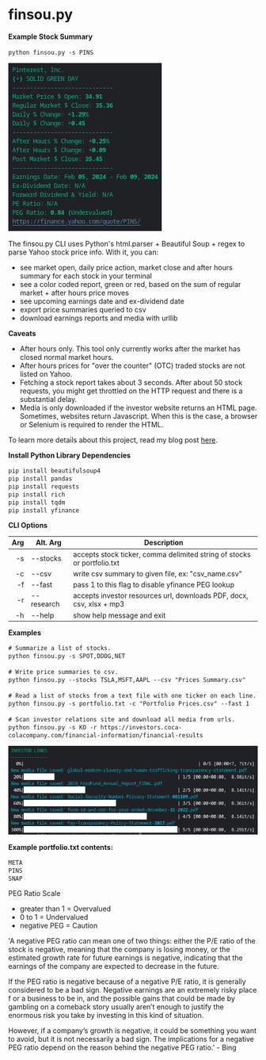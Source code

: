 # finsou.py


**Example Stock Summary**

`python finsou.py -s PINS`

![stock summary example](stock-summary-example.png "Fetch a Stock Summary")

The finsou.py CLI uses Python's html.parser + Beautiful Soup + regex to parse Yahoo stock price info. With it, you can:

- see market open, daily price action, market close and after hours summary for each stock in your terminal
- see a color coded report, green or red, based on the sum of regular market + after hours price moves
- see upcoming earnings date and ex-dividend date
- export price summaries queried to csv
- download earnings reports and media with urllib

**Caveats**
- After hours only. This tool only currently works after the market has closed normal market hours.
- After hours prices for "over the counter" (OTC) traded stocks are not listed on Yahoo.
- Fetching a stock report takes about 3 seconds. After about 50 stock requests, you might get throttled on the HTTP request and there is a substantial delay.
- Media is only downloaded if the investor website returns an HTML page. Sometimes, websites return Javascript. When this is the case, a browser or Selenium is required to render the HTML.

To learn more details about this project, read my blog post [here](https://lofipython.com/making-a-yahoo-stock-price-summary-cli-with-python).


**Install Python Library Dependencies**
```
pip install beautifulsoup4
pip install pandas
pip install requests
pip install rich
pip install tqdm
pip install yfinance
```

**CLI Options**

| Arg  | Alt. Arg  | Description										                         |
|-----:|-----------|-----------------------------------------------------------------------------|
|   -s | --stocks  | accepts stock ticker, comma delimited string of stocks or portfolio.txt     |
|   -c | --csv     | write csv summary to given file, ex: "csv_name.csv"                         |
|   -f | --fast| pass 1 to this flag to disable yfinance PEG lookup       |
|   -r | --research| accepts investor resources url, downloads PDF, docx, csv, xlsx + mp3        |
|   -h | --help    | show help message and exit  						                         |

**Examples**
```
# Summarize a list of stocks.
python finsou.py -s SPOT,DDOG,NET

# Write price summaries to csv.
python finsou.py --stocks TSLA,MSFT,AAPL --csv "Prices Summary.csv"

# Read a list of stocks from a text file with one ticker on each line.
python finsou.py -s portfolio.txt -c "Portfolio Prices.csv" --fast 1

# Scan investor relations site and download all media from urls.
python finsou.py -s KO -r https://investors.coca-colacompany.com/financial-information/financial-results
```

![media download example](media-download-example.png "Download Financial Reports and Media")


**Example portfolio.txt contents:**
```
META
PINS
SNAP
```

PEG Ratio Scale
- greater than 1 = Overvalued
- 0 to 1 = Undervalued
- negative PEG = Caution

'A negative PEG ratio can mean one of two things:
either the P/E ratio of the stock is negative, meaning that the company is losing money,
or
the estimated growth rate for future earnings is negative,
indicating that the earnings of the company are expected to decrease in the future.

If the PEG ratio is negative because of a negative P/E ratio, it is generally
considered to be a bad sign. Negative earnings are an extremely risky place f
or a business to be in, and the possible gains that could be made by gambling
on a comeback story usually aren’t enough to justify the enormous risk you
take by investing in this kind of situation.

However, if a company’s growth is negative, it could be something you want to avoid,
but it is not necessarily a bad sign. The implications for a negative PEG ratio
depend on the reason behind the negative PEG ratio.' - Bing
